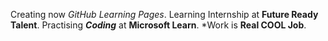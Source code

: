 Creating now *GitHub Learning Pages*.
Learning Internship at **Future Ready Talent**.
Practising __*Coding*__ at __Microsoft Learn__.
*Work is __Real COOL Job__.
